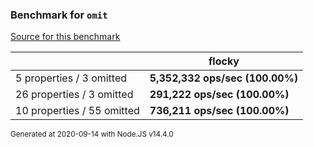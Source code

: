 ### Benchmark for `omit`

[Source for this benchmark](./benchmark.ts)

|                            | flocky                          |
| -------------------------- | ------------------------------- |
| 5 properties / 3 omitted   | **5,352,332 ops/sec (100.00%)** |
| 26 properties / 3 omitted  | **291,222 ops/sec (100.00%)**   |
| 10 properties / 55 omitted | **736,211 ops/sec (100.00%)**   |

<sup>Generated at 2020-09-14 with Node.JS v14.4.0</sup>
